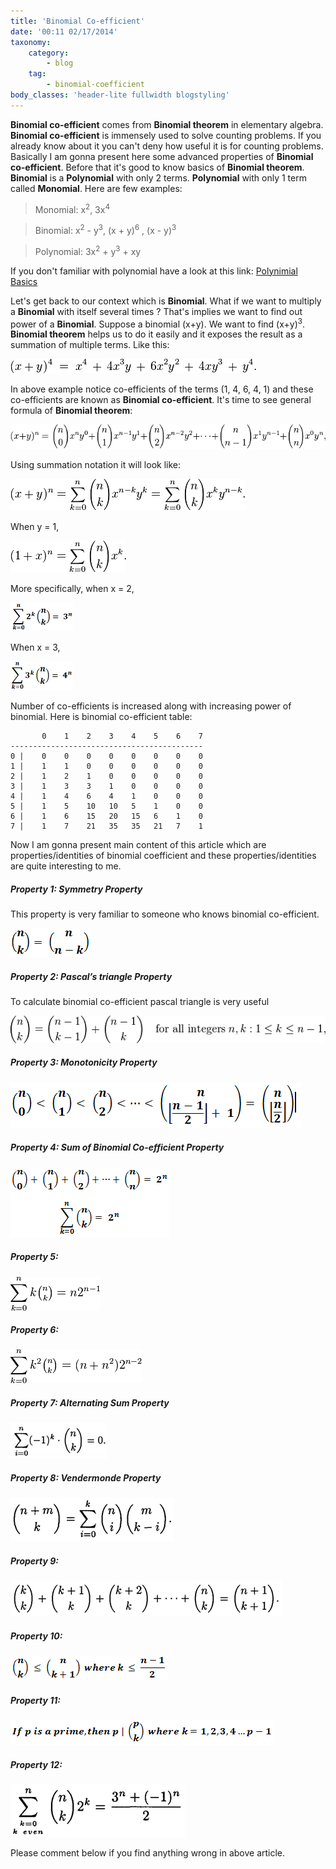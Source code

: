 ```yaml
---
title: 'Binomial Co-efficient'
date: '00:11 02/17/2014'
taxonomy:
    category:
        - blog
    tag:
        - binomial-coefficient
body_classes: 'header-lite fullwidth blogstyling'
---
```


**Binomial co-efficient** comes from **Binomial theorem** in elementary algebra. **Binomial co-efficient** is immensely used to solve counting problems. If you already know about it you can't deny how useful it is for counting problems. Basically I am gonna present here some advanced properties of **Binomial co-efficient**. Before that it's good to know basics of  **Binomial theorem**. **Binomial** is a **Polynomial** with only 2 terms. **Polynomial** with only 1 term called **Monomial**. Here are few examples:

> Monomial: x<sup>2</sup>, 3x<sup>4</sup>

> Binomial: x<sup>2</sup> - y<sup>3</sup>, (x + y)<sup>6</sup> , (x - y)<sup>3</sup>

> Polynomial: 3x<sup>2</sup> + y<sup>3</sup> + xy

If you don't familiar with polynomial have a look at this link: [Polynimial Basics](https://www.mathsisfun.com/algebra/polynomials.html)  


Let's get back to our context which is **Binomial**. What if we want to multiply a **Binomial** with itself several times ? That's implies we want to find out power of a **Binomial**. Suppose a binomial (x+y). We want to find (x+y)<sup>3</sup>. **Binomial theorem** helps us to do it easily and it exposes the result as a summation of multiple terms. Like this:

![](binomial_theorem_example.png)

In above example notice co-efficients of the terms (1, 4, 6, 4, 1) and these co-efficients are known as **Binomial co-efficient**. It's time to see general formula of **Binomial theorem**:

![](binomial_theorem.png)

Using summation notation it will look like:

![](binomial_theorem_with_summation.png)

When y = 1,

![](binomial_theorem_y=1.png)

More specifically, when x = 2,

![](binomial_theorem_y=1_x=2.png)

When x = 3,

![](binomial_theorem_y=1_x=3.png)

Number of co-efficients is increased along with increasing power of binomial. Here is binomial co-efficient table:

```
       0    1    2    3    4    5    6    7
-------------------------------------------
0 |    0    0    0    0    0    0    0    0
1 |    1    1    0    0    0    0    0    0
2 |    1    2    1    0    0    0    0    0    
3 |    1    3    3    1    0    0    0    0
4 |    1    4    6    4    1    0    0    0
5 |    1    5    10   10   5    1    0    0
6 |    1    6    15   20   15   6    1    0
7 |    1    7    21   35   35   21   7    1
```

Now I am gonna present main content of this article which are properties/identities of binomial coefficient and these properties/identities are quite interesting to me.

##### Property 1: Symmetry Property
This property is very familiar to someone who knows binomial co-efficient.

![](binomial_co_efficient_symmetry.png)

##### Property 2: Pascal’s triangle Property
To calculate binomial co-efficient pascal triangle is very useful

![](binomial_co_efficient_pascal_triangle.png)

##### Property 3: Monotonicity Property

![](binomial_co_efficient_monotonicity.png)

##### Property 4: Sum of Binomial Co-efficient Property
![](binomial_co_efficient_sum.png)

##### Property 5: 

![](binomial_co_efficient_property_5.png)

##### Property 6:

![](binomial_co_efficient_property_6.png)

##### Property 7: Alternating Sum Property

![](binomial_co_efficient_property_7.png)

##### Property 8: Vendermonde Property

![](binomial_co_efficient_property_8.png)

##### Property 9: 

![](binomial_co_efficient_property_9.png)

##### Property 10: 

![](binomial_co_efficient_property_10.png)

##### Property 11: 

![](binomial_co_efficient_property_11.png)

##### Property 12: 

![](binomial_co_efficient_property_12.png)


Please comment below if you find anything wrong in above article.